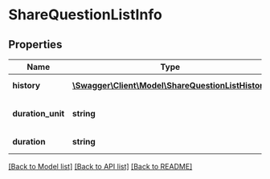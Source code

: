 # ShareQuestionListInfo

## Properties
Name | Type | Description | Notes
------------ | ------------- | ------------- | -------------
**history** | [**\Swagger\Client\Model\ShareQuestionListHistory**](ShareQuestionListHistory.md) | History of asset | 
**duration_unit** | **string** | Duration unit of asset | 
**duration** | **string** | Duration of asset | 

[[Back to Model list]](../README.md#documentation-for-models) [[Back to API list]](../README.md#documentation-for-api-endpoints) [[Back to README]](../README.md)


